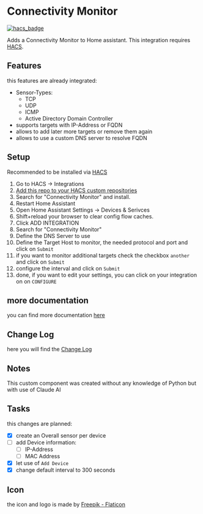 # Connectivity Monitor

[![hacs_badge](https://img.shields.io/badge/HACS-Custom-41BDF5.svg)](https://github.com/hacs/integration)

Adds a Connectivity Monitor to Home assistant. This integration requires [HACS](https://hacs.xyz).

## Features

this features are already integrated:

- Sensor-Types:
  - TCP
  - UDP
  - ICMP
  - Active Directory Domain Controller
- supports targets with IP-Address or FQDN
- allows to add later more targets or remove them again
- allows to use a custom DNS server to resolve FQDN

## Setup

Recommended to be installed via [HACS](https://github.com/hacs/integration)

1. Go to HACS -> Integrations
2. [Add this repo to your HACS custom repositories](https://hacs.xyz/docs/faq/custom_repositories)
3. Search for "Connectivity Monitor" and install.
4. Restart Home Assistant
5. Open Home Assistant Settings -> Devices & Serivces
6. Shift+reload your browser to clear config flow caches.
7. Click ADD INTEGRATION
8. Search for "Connectivity Monitor"
9. Define the DNS Server to use
10. Define the Target Host to monitor, the needed protocol and port and click on `Submit`
11. if you want to monitor additional targets check the checkbox `another` and click on `Submit`
12. configure the interval and click on `Submit`
13. done, if you want to edit your settings, you can click on your integration on on `CONFIGURE`

## more documentation

you can find more documentation [here](doc/examples.md)

## Change Log

here you will find the [Change Log](changelog.md)

## Notes

This custom component was created without any knowledge of Python but with use of Claude AI

## Tasks

this changes are planned:

- [x] create an Overall sensor per device
- [ ] add Device information:
  - [ ] IP-Address
  - [ ] MAC Address
- [x] let use of `Add Device`
- [x] change default interval to 300 seconds

## Icon

the icon and logo is made by [Freepik - Flaticon](https://www.flaticon.com/free-icons/electronics)